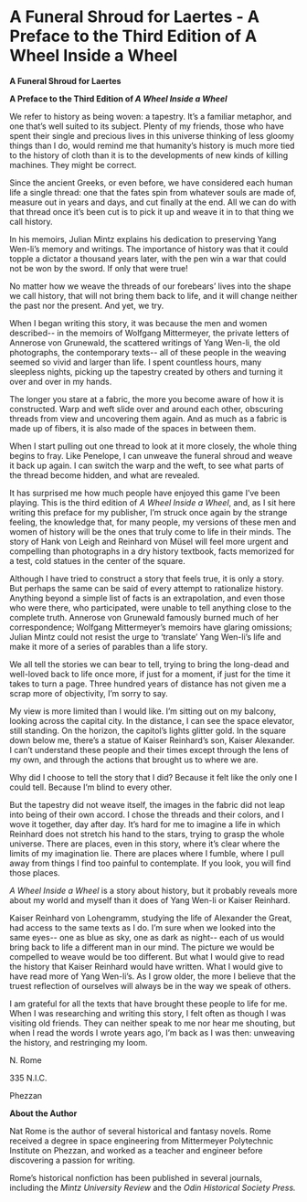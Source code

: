 # A Funeral Shroud for Laertes - A Preface to the Third Edition of A Wheel Inside a Wheel

**A Funeral Shroud for Laertes**

**A Preface to the Third Edition of *A Wheel Inside a Wheel***

We refer to history as being woven: a tapestry. It’s a familiar metaphor, and one that’s well suited to its subject. Plenty of my friends, those who have spent their single and precious lives in this universe thinking of less gloomy things than I do, would remind me that humanity’s history is much more tied to the history of cloth than it is to the developments of new kinds of killing machines. They might be correct.

Since the ancient Greeks, or even before, we have considered each human life a single thread: one that the fates spin from whatever souls are made of, measure out in years and days, and cut finally at the end. All we can do with that thread once it’s been cut is to pick it up and weave it in to that thing we call history.

In his memoirs, Julian Mintz explains his dedication to preserving Yang Wen\-li’s memory and writings. The importance of history was that it could topple a dictator a thousand years later, with the pen win a war that could not be won by the sword. If only that were true\!

No matter how we weave the threads of our forebears’ lives into the shape we call history, that will not bring them back to life, and it will change neither the past nor the present. And yet, we try.

When I began writing this story, it was because the men and women described\-\- in the memoirs of Wolfgang Mittermeyer, the private letters of Annerose von Grunewald, the scattered writings of Yang Wen\-li, the old photographs, the contemporary texts\-\- all of these people in the weaving seemed so vivid and larger than life. I spent countless hours, many sleepless nights, picking up the tapestry created by others and turning it over and over in my hands.

The longer you stare at a fabric, the more you become aware of how it is constructed. Warp and weft slide over and around each other, obscuring threads from view and uncovering them again. And as much as a fabric is made up of fibers, it is also made of the spaces in between them.

When I start pulling out one thread to look at it more closely, the whole thing begins to fray. Like Penelope, I can unweave the funeral shroud and weave it back up again. I can switch the warp and the weft, to see what parts of the thread become hidden, and what are revealed.

It has surprised me how much people have enjoyed this game I’ve been playing. This is the third edition of *A Wheel Inside a Wheel*, and, as I sit here writing this preface for my publisher, I’m struck once again by the strange feeling, the knowledge that, for many people, my versions of these men and women of history will be the ones that truly come to life in their minds. The story of Hank von Leigh and Reinhard von Müsel will feel more urgent and compelling than photographs in a dry history textbook, facts memorized for a test, cold statues in the center of the square.

Although I have tried to construct a story that feels true, it is only a story. But perhaps the same can be said of every attempt to rationalize history. Anything beyond a simple list of facts is an extrapolation, and even those who were there, who participated, were unable to tell anything close to the complete truth. Annerose von Grunewald famously burned much of her correspondence; Wolfgang Mittermeyer’s memoirs have glaring omissions; Julian Mintz could not resist the urge to ‘translate’ Yang Wen\-li’s life and make it more of a series of parables than a life story. 

We all tell the stories we can bear to tell, trying to bring the long\-dead and well\-loved back to life once more, if just for a moment, if just for the time it takes to turn a page. Three hundred years of distance has not given me a scrap more of objectivity, I’m sorry to say.

My view is more limited than I would like. I’m sitting out on my balcony, looking across the capital city. In the distance, I can see the space elevator, still standing. On the horizon, the capitol’s lights glitter gold. In the square down below me, there’s a statue of Kaiser Reinhard’s son, Kaiser Alexander. I can’t understand these people and their times except through the lens of my own, and through the actions that brought us to where we are. 

Why did I choose to tell the story that I did? Because it felt like the only one I could tell. Because I’m blind to every other.

But the tapestry did not weave itself, the images in the fabric did not leap into being of their own accord. I chose the threads and their colors, and I wove it together, day after day. It’s hard for me to imagine a life in which Reinhard does not stretch his hand to the stars, trying to grasp the whole universe. There are places, even in this story, where it’s clear where the limits of my imagination lie. There are places where I fumble, where I pull away from things I find too painful to contemplate. If you look, you will find those places.

*A Wheel Inside a Wheel* is a story about history, but it probably reveals more about my world and myself than it does of Yang Wen\-li or Kaiser Reinhard. 

Kaiser Reinhard von Lohengramm, studying the life of Alexander the Great, had access to the same texts as I do. I’m sure when we looked into the same eyes\-\- one as blue as sky, one as dark as night\-\- each of us would bring back to life a different man in our mind. The picture we would be compelled to weave would be too different. But what I would give to read the history that Kaiser Reinhard would have written. What I would give to have read more of Yang Wen\-li’s. As I grow older, the more I believe that the truest reflection of ourselves will always be in the way we speak of others.

I am grateful for all the texts that have brought these people to life for me. When I was researching and writing this story, I felt often as though I was visiting old friends. They can neither speak to me nor hear me shouting, but when I read the words I wrote years ago, I’m back as I was then: unweaving the history, and restringing my loom.

N. Rome

335 N.I.C.

Phezzan

**About the Author**

Nat Rome is the author of several historical and fantasy novels. Rome received a degree in space engineering from Mittermeyer Polytechnic Institute on Phezzan, and worked as a teacher and engineer before discovering a passion for writing. 

Rome’s historical nonfiction has been published in several journals, including the *Mintz University Review* and the *Odin Historical Society Press.*

